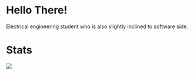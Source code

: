 # Hello There!
Electrical engineering student who is also slightly inclined to software side.




# Stats

<img align="left" wdith="47%" src="https://github-readme-stats.vercel.app/api?username=AUS616&show_icons=true&theme=tokyonight" />












